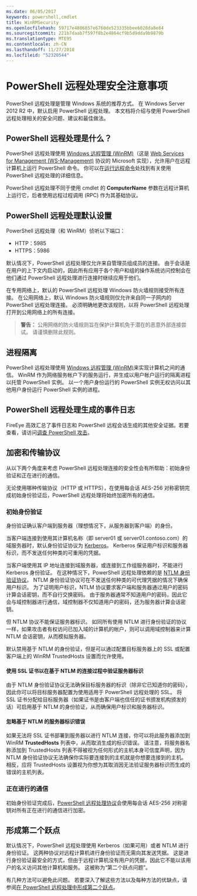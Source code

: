 ```yaml
---
ms.date: 06/05/2017
keywords: powershell,cmdlet
title: WinRMSecurity
ms.openlocfilehash: 59717e4806857e6760de523335bbee6028da8e84
ms.sourcegitcommit: 221b7daab7f597f8b2e4864cf9b5d9dda9b9879b
ms.translationtype: MTE95
ms.contentlocale: zh-CN
ms.lasthandoff: 11/27/2018
ms.locfileid: "52320544"
---
```

# <a name="powershell-remoting-security-considerations"></a>PowerShell 远程处理安全注意事项

PowerShell 远程处理是管理 Windows 系统的推荐方式。 在 Windows Server 2012 R2 中，默认启用 PowerShell 远程处理。 本文档将介绍与使用 PowerShell 远程处理相关的安全问题、建议和最佳做法。

## <a name="what-is-powershell-remoting"></a>PowerShell 远程处理是什么？

PowerShell 远程处理使用 [Windows 远程管理 (WinRM)](https://msdn.microsoft.com/library/windows/desktop/aa384426.aspx)（这是 [Web Services for Management (WS-Management)](https://www.dmtf.org/sites/default/files/standards/documents/DSP0226_1.2.0.pdf) 协议的 Microsoft 实现），允许用户在远程计算机上运行 PowerShell 命令。 你可以在[运行远程命令](https://technet.microsoft.com/library/dd819505.aspx)处找到有关使用 PowerShell 远程处理的详细信息。

PowerShell 远程处理不同于使用 cmdlet 的 **ComputerName** 参数在远程计算机上运行它，后者使用远程过程调用 (RPC) 作为其基础协议。

## <a name="powershell-remoting-default-settings"></a>PowerShell 远程处理默认设置

PowerShell 远程处理（和 WinRM）侦听以下端口：

- HTTP：5985
- HTTPS：5986

默认情况下，PowerShell 远程处理仅允许来自管理员组成员的连接。 由于会话是在用户的上下文内启动的，因此所有应用于各个用户和组的操作系统访问控制会在他们通过 PowerShell 远程处理进行连接时继续应用于他们。

在专用网络上，默认的 PowerShell 远程处理 Windows 防火墙规则接受所有连接。 在公用网络上，默认 Windows 防火墙规则仅允许来自同一子网内的 PowerShell 远程处理连接。 必须明确地更改该规则，以将 PowerShell 远程处理打开到公用网络上的所有连接。

>**警告：** 公用网络的防火墙规则旨在保护计算机免于潜在的恶意外部连接尝试。 请谨慎删除此规则。

## <a name="process-isolation"></a>进程隔离

PowerShell 远程处理使用 [Windows 远程管理 (WinRM)](https://msdn.microsoft.com/library/windows/desktop/aa384426)来实现计算机之间的通信。
WinRM 作为网络服务帐户下的服务运行，并生成以用户帐户运行的隔离进程以托管 PowerShell 实例。 以一个用户身份运行的 PowerShell 实例无权访问以其他用户身份运行 PowerShell 实例的进程。

## <a name="event-logs-generated-by-powershell-remoting"></a>PowerShell 远程处理生成的事件日志

FireEye 高效汇总了事件日志和 PowerShell 远程会话生成的其他安全证据。若要查看，请访问[调查 PowerShell 攻击](https://www.fireeye.com/content/dam/fireeye-www/global/en/solutions/pdfs/wp-lazanciyan-investigating-powershell-attacks.pdf)。

## <a name="encryption-and-transport-protocols"></a>加密和传输协议

从以下两个角度来考虑 PowerShell 远程处理连接的安全性会有所帮助：初始身份验证和正在进行的通信。

无论使用哪种传输协议（HTTP 或 HTTPS），在使用每会话 AES-256 对称密钥完成初始身份验证后，PowerShell 远程处理将始终加密所有的通信。

### <a name="initial-authentication"></a>初始身份验证

身份验证确认客户端到服务器（理想情况下，从服务器到客户端）的身份。

当客户端连接到使用其计算机名称（即 server01 或 server01.contoso.com）的域服务器时，默认身份验证协议为 [Kerberos](https://msdn.microsoft.com/library/windows/desktop/aa378747.aspx)。
Kerberos 保证用户标识和服务器标识，而不发送任何种类的可重用的凭据。

当客户端使用其 IP 地址连接到域服务器，或连接到工作组服务器时，不能进行 Kerberos 身份验证。 在这种情况下，PowerShell 远程处理依赖的是 [NTLM 身份验证协议](https://msdn.microsoft.com/library/windows/desktop/aa378749.aspx)。 NTLM 身份验证协议可在不发送任何种类的可代理凭据的情况下确保用户标识。 为了证明用户标识，NTLM 协议要求客户端和服务器通过用户的密码计算会话密钥，而不自行交换密码。 由于服务器通常不知道用户的密码，因此它会与域控制器进行通信，域控制器不仅知道用户的密码，还为服务器计算会话密钥。

但 NTLM 协议不能保证服务器标识。 如同所有使用 NTLM 进行身份验证的协议一样，如果攻击者有权访问已加入域的计算机的帐户，则可以调用域控制器来计算 NTLM 会话密钥，从而模拟服务器。

默认禁用基于 NTLM 的身份验证，但是可以通过配置目标服务器上的 SSL 或配置客户端上的 WinRM TrustedHosts 设置而允许使用。

#### <a name="using-ssl-certificates-to-validate-server-identity-during-ntlm-based-connections"></a>使用 SSL 证书以在基于 NTLM 的连接过程中验证服务器标识

由于 NTLM 身份验证协议无法确保目标服务器的标识（除非它已知道你的密码），因此你可以将目标服务器配置为使用适用于 PowerShell 远程处理的 SSL。 将 SSL 证书分配给目标服务器（如果证书是由客户端也信任的证书颁发机构颁发的话）可启用基于 NTLM 的身份验证，从而确保用户标识和服务器标识。

#### <a name="ignoring-ntlm-based-server-identity-errors"></a>忽略基于 NTLM 的服务器标识错误

如果无法将 SSL 证书部署到服务器以进行 NTLM 连接，你可以将此服务器添加到 WinRM **TrustedHosts** 列表中，从而取消生成的标识错误。 请注意，将服务器名称添加到 TrustedHosts 列表不得被视为任何形式的主机本身可信度声明，因为 NTLM 身份验证协议无法确保你实际要连接到的主机就是你想要连接到的主机。
相反，应将 TrustedHosts 设置视为你想为其取消因无法验证服务器标识而生成的错误的主机列表。


### <a name="ongoing-communication"></a>正在进行的通信

初始身份验证完成后，[PowerShell 远程处理协议](https://msdn.microsoft.com/library/dd357801.aspx)会使用每会话 AES-256 对称密钥对所有正在进行的通信进行加密。


## <a name="making-the-second-hop"></a>形成第二个跃点

默认情况下，PowerShell 远程处理使用 Kerberos（如果可用）或者 NTLM 进行身份验证。 这两种协议对远程计算机进行身份验证而无需向其发送凭据。
这是进行身份验证最安全的方式，但由于远程计算机没有用户的凭据，因此它不能以该用户的名义访问其他计算机和服务。
这被称为“第二个跃点问题”。

有几种方法可以避免此问题。 若要深入了解这些方法以及每种方法的优缺点，请参阅[在 PowerShell 远程处理中形成第二个跃点](PS-remoting-second-hop.md)。